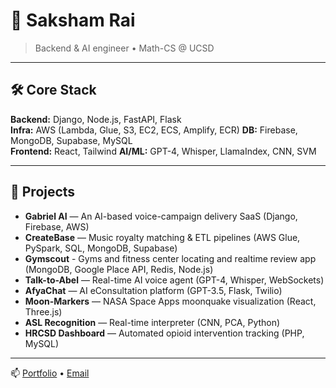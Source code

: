 # 👋 Saksham Rai

> Backend & AI engineer • Math-CS @ UCSD

---

## 🛠 Core Stack
**Backend:** Django, Node.js, FastAPI, Flask   
**Infra:** AWS (Lambda, Glue, S3, EC2, ECS, Amplify, ECR)
**DB:** Firebase, MongoDB, Supabase, MySQL  
**Frontend:** React, Tailwind
**AI/ML:** GPT-4, Whisper, LlamaIndex, CNN, SVM 

---

## 🚀 Projects
- **Gabriel AI** — An AI-based voice-campaign delivery SaaS (Django, Firebase, AWS)  
- **CreateBase** — Music royalty matching & ETL pipelines (AWS Glue, PySpark, SQL, MongoDB, Supabase)
- **Gymscout** - Gyms and fitness center locating and realtime review app (MongoDB, Google Place API, Redis, Node.js)
- **Talk-to-Abel** — Real-time AI voice agent (GPT-4, Whisper, WebSockets)
- **AfyaChat** — AI eConsultation platform (GPT-3.5, Flask, Twilio)  
- **Moon-Markers** — NASA Space Apps moonquake visualization (React, Three.js)  
- **ASL Recognition** — Real-time interpreter (CNN, PCA, Python)  
- **HRCSD Dashboard** — Automated opioid intervention tracking (PHP, MySQL)

---

📫 [Portfolio](https://rai-portfolio.vercel.app/landing) • [Email](mailto:raisaksham2001@gmail.com)
